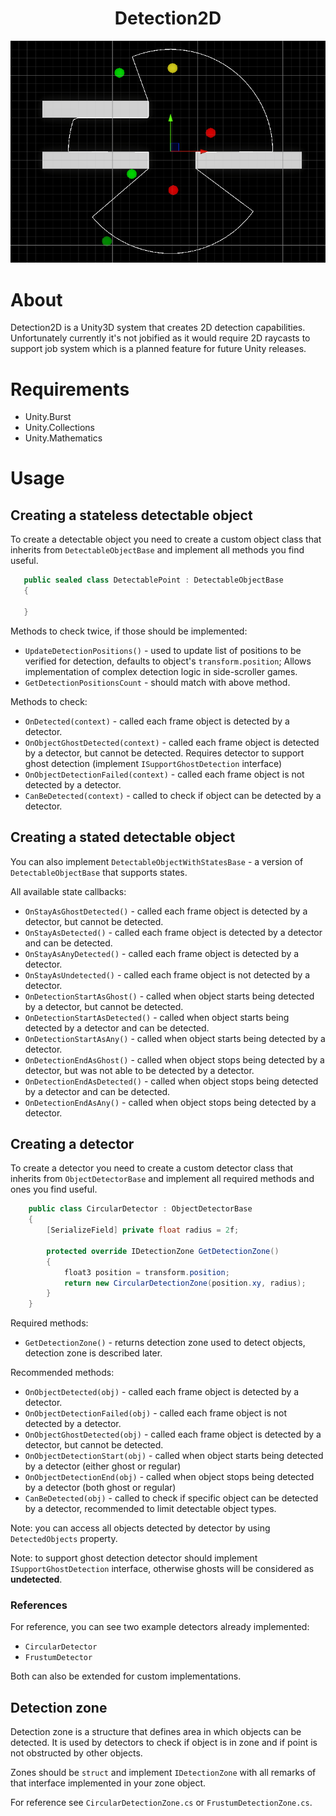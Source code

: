 <div align="center">
  <h1>Detection2D</h1>
  <img src="https://github.com/H1M4W4R1/Detection2D/blob/master/Images/Screenshot0000.png" alt="Preview screenshot"/>
</div>

# About

Detection2D is a Unity3D system that creates 2D detection capabilities.
Unfortunately currently it's not jobified as it would require 2D raycasts to support job system
which is a planned feature for future Unity releases.

# Requirements

* Unity.Burst
* Unity.Collections
* Unity.Mathematics

# Usage

## Creating a stateless detectable object

To create a detectable object you need to create a custom object class that inherits from
`DetectableObjectBase` and implement all methods you find useful.

```csharp
   public sealed class DetectablePoint : DetectableObjectBase
   {
       
   }
```

Methods to check twice, if those should be implemented:

* `UpdateDetectionPositions()` - used to update list of positions to be verified for detection, defaults to object's
  `transform.position`; Allows implementation of complex detection logic in side-scroller games.
* `GetDetectionPositionsCount` - should match with above method.

Methods to check:

* `OnDetected(context)` - called each frame object is detected by a detector.
* `OnObjectGhostDetected(context)` - called each frame object is detected by a detector, but cannot be detected.
  Requires detector to support ghost detection (implement `ISupportGhostDetection` interface)
* `OnObjectDetectionFailed(context)` - called each frame object is not detected by a detector.
* `CanBeDetected(context)` - called to check if object can be detected by a detector.

## Creating a stated detectable object

You can also implement `DetectableObjectWithStatesBase` - a version of `DetectableObjectBase` that
supports states.

All available state callbacks:

* `OnStayAsGhostDetected()` - called each frame object is detected by a detector, but cannot be detected.
* `OnStayAsDetected()` - called each frame object is detected by a detector and can be detected.
* `OnStayAsAnyDetected()` - called each frame object is detected by a detector.
* `OnStayAsUndetected()` - called each frame object is not detected by a detector.
* `OnDetectionStartAsGhost()` - called when object starts being detected by a detector, but cannot be detected.
* `OnDetectionStartAsDetected()` - called when object starts being detected by a detector and can be detected.
* `OnDetectionStartAsAny()` - called when object starts being detected by a detector.
* `OnDetectionEndAsGhost()` - called when object stops being detected by a detector, but was not able to be detected by
  a detector.
* `OnDetectionEndAsDetected()` - called when object stops being detected by a detector and can be detected.
* `OnDetectionEndAsAny()` - called when object stops being detected by a detector.

## Creating a detector

To create a detector you need to create a custom detector class that inherits from
`ObjectDetectorBase` and implement all required methods and ones you find useful.

```csharp
    public class CircularDetector : ObjectDetectorBase
    {
        [SerializeField] private float radius = 2f;    

        protected override IDetectionZone GetDetectionZone()
        {
            float3 position = transform.position;
            return new CircularDetectionZone(position.xy, radius);
        }
    }
```

Required methods:

* `GetDetectionZone()` - returns detection zone used to detect objects, detection zone is described later.

Recommended methods:

* `OnObjectDetected(obj)` - called each frame object is detected by a detector.
* `OnObjectDetectionFailed(obj)` - called each frame object is not detected by a detector.
* `OnObjectGhostDetected(obj)` - called each frame object is detected by a detector, but cannot be detected.
* `OnObjectDetectionStart(obj)` - called when object starts being detected by a detector (either ghost or regular)
* `OnObjectDetectionEnd(obj)` - called when object stops being detected by a detector (both ghost or regular)
* `CanBeDetected(obj)` - called to check if specific object can be detected by a detector, recommended to limit
  detectable object types.

Note: you can access all objects detected by detector by using `DetectedObjects` property.

Note: to support ghost detection detector should implement `ISupportGhostDetection` interface, otherwise
ghosts will be considered as **undetected**.

### References

For reference, you can see two example detectors already implemented:

* `CircularDetector`
* `FrustumDetector`

Both can also be extended for custom implementations.

## Detection zone

Detection zone is a structure that defines area in which objects can be detected. It is used by detectors to check if
object is in zone and if point is not obstructed by other objects.

Zones should be `struct` and implement `IDetectionZone` with all remarks of that interface
implemented in your zone object.

For reference see `CircularDetectionZone.cs` or `FrustumDetectionZone.cs`.
